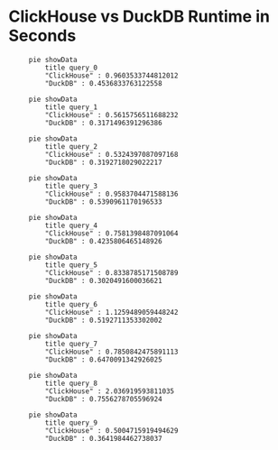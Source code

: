 # ClickHouse vs DuckDB Runtime in Seconds


```mermaid
     pie showData
         title query_0
         "ClickHouse" : 0.9603533744812012
         "DuckDB" : 0.4536833763122558
```

                
```mermaid
     pie showData
         title query_1
         "ClickHouse" : 0.5615756511688232
         "DuckDB" : 0.3171496391296386
```

                
```mermaid
     pie showData
         title query_2
         "ClickHouse" : 0.5324397087097168
         "DuckDB" : 0.3192718029022217
```

                
```mermaid
     pie showData
         title query_3
         "ClickHouse" : 0.9583704471588136
         "DuckDB" : 0.5390961170196533
```

                
```mermaid
     pie showData
         title query_4
         "ClickHouse" : 0.7581398487091064
         "DuckDB" : 0.4235806465148926
```

                
```mermaid
     pie showData
         title query_5
         "ClickHouse" : 0.8338785171508789
         "DuckDB" : 0.3020491600036621
```

                
```mermaid
     pie showData
         title query_6
         "ClickHouse" : 1.1259489059448242
         "DuckDB" : 0.5192711353302002
```

                
```mermaid
     pie showData
         title query_7
         "ClickHouse" : 0.7850842475891113
         "DuckDB" : 0.6470091342926025
```

                
```mermaid
     pie showData
         title query_8
         "ClickHouse" : 2.036919593811035
         "DuckDB" : 0.7556278705596924
```

                
```mermaid
     pie showData
         title query_9
         "ClickHouse" : 0.5004715919494629
         "DuckDB" : 0.3641984462738037
```

                
